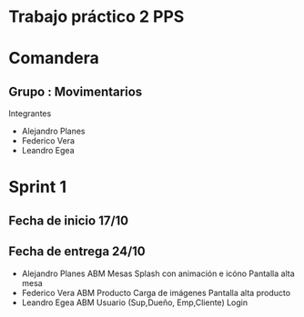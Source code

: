# Trabajo práctico 2 PPS
# Comandera

## Grupo : Movimentarios

Integrantes
- Alejandro Planes
- Federico Vera
- Leandro Egea

# Sprint 1

## Fecha de inicio 17/10 
## Fecha de entrega 24/10

- Alejandro Planes
ABM Mesas
Splash con animación e icóno
Pantalla alta mesa
- Federico Vera
ABM Producto
Carga de imágenes
Pantalla alta producto
- Leandro Egea
ABM Usuario (Sup,Dueño, Emp,Cliente)
Login




